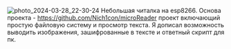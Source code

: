 ![photo_2024-03-28_22-30-24](https://github.com/Krakerov/MicroReader/assets/164049111/3680502d-e34f-4788-a76d-fec0a5c06da6)
Небольшая читалка на esp8266. Основа проекта - https://github.com/Nich1con/microReader проект включающий простую файловую систему и просмотр текста. 
Я дописал возможность выводить изображения, зашифрованные в тексте и ответный скрипт для пк.
